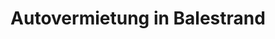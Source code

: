 ---
title: Autovermietung in Balestrand
images:
    - src: /images/leigebil.png
      alt: ""

homepage: https://leigebil.no
---